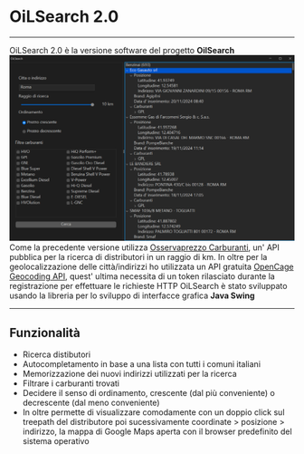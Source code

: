 <h1>OiLSearch 2.0</h1>
<hr>
<a>OiLSearch 2.0 è la versione software del progetto <b>OilSearch</b></a>
<img src="./image/screen.png">
<a>Come la precedente versione utilizza <a href='https://carburanti.mise.gov.it/ospzSearch/home'>Osservaprezzo Carburanti</a>, un' API pubblica per la ricerca di distributori in un raggio di km.</a>
<a>In oltre per la geolocalizzazione delle città/indirizzi ho utilizzata un API gratuita <a href='https://opencagedata.com'>OpenCage Geocoding API</a>, quest' ultima necessita di un token rilasciato durante la registrazione per effettuare le richieste HTTP</a>
<a>OiLSearch è stato sviluppato usando la libreria per lo sviluppo di interfacce grafica <b>Java Swing</b></a>
<hr>
<h2>Funzionalità</h2>
<ul>
  <li>Ricerca distibutori</li>
  <li>Autocompletamento in base a una lista con tutti i comuni italiani</li>
  <li>Memorizzazione dei nuovi indirizzi utilizzati per la ricerca</li>
  <li>Filtrare i carburanti trovati</li>
  <li>Decidere il senso di ordinamento, crescente (dal più conveniente) o decrescente (dal meno conveniente)</li>
  <li>In oltre permette di visualizzare comodamente con un doppio click sul treepath del distributore poi sucessivamente coordinate > posizione > indirizzo, la mappa di Google Maps aperta con il browser predefinito del sistema operativo</li>
</ul>
